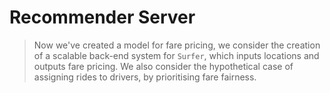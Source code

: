 # Recommender Server 

> Now we've created a model for fare pricing, we consider the creation of a scalable back-end system for `Surfer`, which inputs locations and outputs fare pricing.
> We also consider the hypothetical case of assigning rides to drivers, by prioritising fare fairness.
